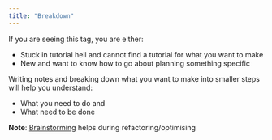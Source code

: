 ```yaml
---
title: "Breakdown"
---
```


 
If you are seeing this tag, you are either:
- Stuck in tutorial hell and cannot find a tutorial for what you want to make
- New and want to know how to go about planning something specific

Writing notes and breaking down what you want to make into smaller steps will help you understand:
- What you need to do and
- What need to be done

**Note**: [Brainstorming](<https://images.edrawmind.com/article/how-to-use-mind-mapping-to-design-a-game/how-to-design-a-game-mind-map.png>) helps during refactoring/optimising